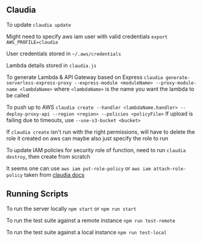 ## Claudia
To update `claudia update`

Might need to specify aws iam user with valid credentials `export AWS_PROFILE=claudia`

User credentials stored in `~/.aws/credentials`

Lambda details stored in `claudia.js`

To generate Lambda & API Gateway based on Express `claudia generate-serverless-express-proxy --express-module <moduleName> --proxy-module-name <lambdaName>`
where `<lambdaName>` is the name you want the lambda to be called 

To push up to AWS
`claudia create --handler <lambdaName.handler> --deploy-proxy-api --region <region> --policies <policyFile>`
If upload is failing due to timeouts, use `--use-s3-bucket <bucket>`

If `claudia create` isn't run with the right permissions, will have to delete the role it created on aws
can maybe also just specify the role to run 

To update IAM policies for security role of function, need to run `claudia destroy`, then create from scratch 

It seems one can use `aws iam put-role-policy` or `aws iam attach-role-policy` taken from [claudia docs](https://claudiajs.com/tutorials/external-services.html)

## Running Scripts
To run the server locally `npm start` or `npm run start`

To run the test suite against a remote instance `npm run test-remote`

To run the test suite against a local instance `npm run test-local`

